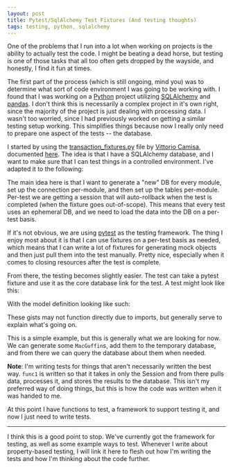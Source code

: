 ```yaml
---
layout: post
title: Pytest/SqlAlchemy Test Fixtures (And testing thoughts)
tags: testing, python, sqlalchemy
---
```


One of the problems that I run into a lot when working on projects is the ability to actually test the code. I might be beating a dead horse, but testing is one of those tasks that all too often gets dropped by the wayside, and honestly, I find it fun at times.

The first part of the process (which is still ongoing, mind you) was to determine what sort of code environment I was going to be working with. I found that I was working on a [Python](https://www.python.org/) project utilizing [SQLAlchemy](https://www.sqlalchemy.org/) and [pandas](https://pandas.pydata.org/). I don't think this is necessarily a complex project in it's own right, since the majority of the project is just dealing with processing data. I wasn't too worried, since I had previously worked on getting a similar testing setup working. This simplifies things because now I really only need to prepare one aspect of the tests -- the database.

I started by using the [transaction_fixtures.py](https://gist.github.com/ProvoK/10101902b1f56be946a99d576cbb397f#file-transaction_fixtures-py) file by [Vittorio Camisa](https://medium.com/@vittorio.camisa), documented [here](https://medium.com/@vittorio.camisa/agile-database-integration-tests-with-python-sqlalchemy-and-factory-boy-6824e8fe33a1). The idea is that I have a SQLAlchemy database, and I want to make sure that I can test things in a controlled environment. I've adapted it to the following:

<script src="https://gist.github.com/porterdarby/6c9246d036898e6871bb22542031f8b2.js?file=transaction_fixtures.py"></script>

The main idea here is that I want to generate a "new" DB for every module, set up the connection per-module, and then set up the tables per-module. Per-test we are getting a session that will auto-rollback when the test is completed (when the fixture goes out-of-scope). This means that every test uses an ephemeral DB, and we need to load the data into the DB on a per-test basis.

If it's not obvious, we are using [pytest](https://docs.pytest.org/en/stable/) as the testing framework. The thing I enjoy most about it is that I can use fixtures on a per-test basis as needed, which means that I can write a lot of fixtures for generating mock objects and then just pull them into the test manually. Pretty nice, especially when it comes to closing resources after the test is complete.

From there, the testing becomes slightly easier. The test can take a pytest fixture and use it as the core database link for the test. A test might look like this:

<script src="https://gist.github.com/porterdarby/6c9246d036898e6871bb22542031f8b2.js?file=TestThing.py"></script>

With the model definition looking like such:

<script src="https://gist.github.com/porterdarby/6c9246d036898e6871bb22542031f8b2.js?file=models.py"></script>

These gists may not function directly due to imports, but generally serve to explain what's going on.

This is a simple example, but this is generally what we are looking for now. We can generate some `MacGuffin`s, add them to the temporary database, and from there we can query the database about them when needed.

**Note**: I'm writing tests for things that aren't necessarily written the best way. `func1` is written so that it takes in only the Session and from there pulls data, processes it, and stores the results to the database. This isn't my preferred way of doing things, but this is how the code was written when it was handed to me.

At this point I have functions to test, a framework to support testing it, and now I just need to write tests.

---

I think this is a good point to stop. We've currently got the framework for testing, as well as some example ways to test. Whenever I write about property-based testing, I will link it here to flesh out how I'm writing the tests and how I'm thinking about the code further.